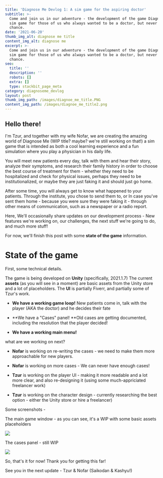 ```yaml
---
title: 'Diagnose Me Devlog 1: A sim game for the aspiring doctor'
subtitle: >-
  Come and join us in our adventure - the development of the game Diagnose me, a
  sim game for those of us who always wanted to be a doctor, but never had the
  chance.
date: '2021-06-20'
thumb_img_alt: diagnose me title
content_img_alt: diagnose me
excerpt: >-
  Come and join us in our adventure - the development of the game Diagnose me, a
  sim game for those of us who always wanted to be a doctor, but never had the
  chance.
seo:
  title: ''
  description: ''
  robots: []
  extra: []
  type: stackbit_page_meta
category: diagnoseme_devlog
layout: post
thumb_img_path: /images/diagnoe_me_title.PNG
content_img_path: /images/diagnoe_me_title2.png
---
```

## Hello there!

I'm Tzur, and together with my wife Nofar, we are creating the amazing world of Diagnose Me (WIP title? maybe? we're still working on that!) a sim game that is intended as both a cool learning experience and a fun simulation where you play a physician in his daily life.

You will meet new patients every day, talk with them and hear their story, analyze their symptoms, and research their family history in order to choose the best course of treatment for them - whether they need to be hospitalized and check for physical issues, perhaps they need to be institutionalized, or maybe they are just faking it and should just go home.

After some time, you will always get to know what happened to your patients. Through the institute, you chose to send them to, or In case you've sent them home - because you were sure they were faking it - through other means of communication, such as a newspaper or a radio report.

Here, We'll occasionally share updates on our development process -  New features we're working on, our challenges,  the next stuff we're going to do, and much more stuff!

For now, we'll finish this post with some **state of the game** information.

# State of the game

First, some technical details.

The game is being developed on **Unity** (specifically, 2021.1.7)
The current **assets** (as you will see in a moment) are basic assets from the Unity store and a lot of placeholders.
The **UI** is partially Fiverr, and partially some of Tzur's work.

*   **We have a working game loop!** New patients come in, talk with the player (AKA the doctor) and he decides their fate

*   \*\*We have a "Cases" panel! \*\*Old cases are getting documented, including the resolution that the player decided!

*   **We have a working main menu!**

what are we working on next?

*   **Nofar** is working on re-writing the cases - we need to make them more approachable for new players.

*   **Nofar** is working on more cases - We can never have enough cases!

*   **Tzur** is working on the player UI - making it more readable and a lot more clear, and also re-designing it (using some much-appriciated freelancer work)

*   **Tzur** is working on the character design - currently researching the best option - either the Unity store or hire a freelancer)

Some screenshots -

The main game window - as you can see, it's a WIP with some basic assets placeholders

![](/\_static/app-assets/images/amazing-spinach.PNG)

The cases panel - still WIP

![](/\_static/app-assets/images/pleasant-tulip.PNG)



So, that's it for now! Thank you for getting this far!

See you in the next update - Tzur & Nofar (Saikodan & Kashyu!)
